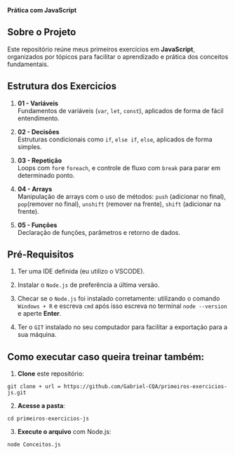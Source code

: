 **Prática com JavaScript**

## Sobre o Projeto

Este repositório reúne meus primeiros exercícios em **JavaScript**, organizados por tópicos para facilitar o aprendizado e prática dos conceitos fundamentais.

## Estrutura dos Exercicíos

1. **01 - Variáveis**  
   Fundamentos de variáveis (`var`, `let`, `const`), aplicados de forma de fácil entendimento.

2. **02 - Decisões**  
   Estruturas condicionais como `if`, `else if`, `else`, aplicados de forma simples.

3. **03 - Repetição**  
   Loops com `for`e `foreach`, e controle de fluxo com `break` para parar em determinado ponto.

4. **04 - Arrays**  
   Manipulação de arrays com o uso de métodos: `push` (adicionar no final), `pop`(remover no final), `unshift` (remover na frente), `shift` (adicionar na frente).

5. **05 - Funções**  
   Declaração de funções, parâmetros e retorno de dados.

## Pré-Requisitos

1. Ter uma IDE definida (eu utilizo o VSCODE).

2. Instalar o ``Node.js`` de preferência a última versão.

3. Checar se o ``Node.js`` foi instalado corretamente: utilizando o comando ``Windows + R`` e escreva ``cmd`` após isso escreva no terminal ``node --version`` e aperte **Enter**.

4. Ter o ``GIT`` instalado no seu computador para facilitar a exportação para a sua máquina.

## Como executar caso queira treinar também:

1. **Clone** este repositório:

``git clone + url = https://github.com/Gabriel-CQA/primeiros-exercicios-js.git``

2. **Acesse a pasta**:

``cd primeiros-exercicios-js``

3. **Execute o arquivo** com Node.js:

``node Conceitos.js``

